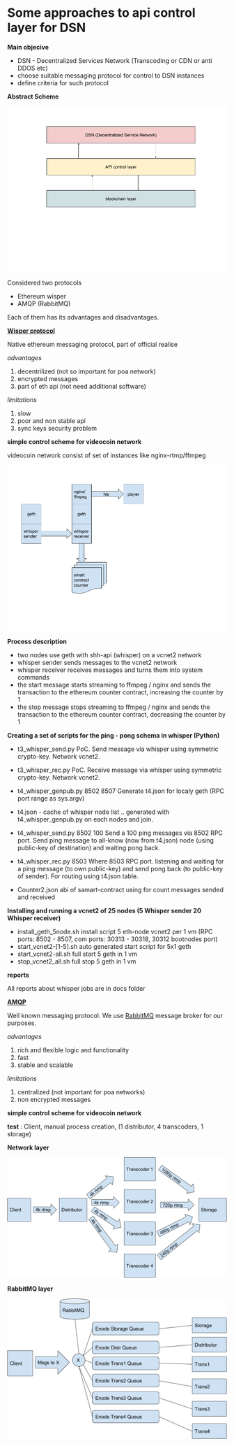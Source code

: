 Some approaches to api control layer for DSN
============================================

**Main objecive**

- DSN - Decentralized Services Network (Transcoding or CDN or anti DDOS etc)
- choose suitable messaging protocol for control to DSN instances
- define criteria for such protocol

**Abstract Scheme**

![DSN](./docs/dsn.png)

Considered two protocols
- Ethereum wisper
- AMQP (RabbitMQ)

Each of them has its advantages and disadvantages.

**[Wisper protocol](https://github.com/ethereum/go-ethereum/wiki/Whisper)**

Native ethereum messaging protocol, part of official realise

*advantages*

1. decentrilized (not so important for poa network)
2. encrypted messages
3. part of eth api (not need additional software)

*limitations*

1. slow
2. poor and non stable api
3. sync keys security problem


**simple control scheme for videocoin network**

videocoin network consist of set of instances like nginx-rtmp/ffmpeg

![test scheme](./docs/whisper1.png)

**Process description**

- two nodes use geth with shh-api (whisper) on a vcnet2 network
- whisper sender sends messages to the vcnet2 network
- whisper receiver receives messages and turns them into system commands
- the start message starts streaming to ffmpeg / nginx and sends the transaction to the ethereum counter contract, increasing the counter by 1
- the stop message stops streaming to ffmpeg / nginx and sends the transaction to the ethereum counter contract, decreasing the counter by 1

**Creating a set of scripts for the ping - pong schema in whisper (Python)**

- t3_whisper_send.py PoC. Send message via whisper using symmetric crypto-key. Network vcnet2.

- t3_whisper_rec.py PoC. Receive message via whisper using symmetric crypto-key. Network vcnet2.

- t4_whisper_genpub.py 8502 8507 Generate t4.json for localy geth (RPC port range as sys.argv) 
- t4.json - cache of whisper node list .. generated with t4_whisper_genpub.py on each nodes and join.

- t4_whisper_send.py 8502 100 Send a 100 ping messages via 8502 RPC port. Send ping message 
to all-know (now from t4.json) node (using public-key of destination) and waiting pong back.

- t4_whisper_rec.py 8503 Where 8503 RPC port. listening and waiting for a ping message (to own public-key) and send pong back (to public-key of sender). For routing using t4.json table.

- Counter2.json abi of samart-contract using for count messages sended and received


**Installing and running a vcnet2 of 25 nodes (5 Whisper sender 20 Whisper receiver)**


- install_geth_5node.sh install script 5 eth-node vcnet2 per 1 vm (RPC ports: 8502 - 8507, com ports: 30313 - 30318, 30312 bootnodes port)
- start_vcnet2-[1-5].sh auto generated start script for 5x1 geth
- start_vcnet2-all.sh full start 5 geth in 1 vm
- stop_vcnet2_all.sh full stop 5 geth in 1 vm

**reports**

All reports about whisper jobs are in docs folder



**[AMQP](http://www.amqp.org/)**

Well known messaging protocol. We use [RabbitMQ](https://www.rabbitmq.com/) message broker for our purposes.


*advantages*

1. rich and flexible logic and functionality
2. fast
3. stable and scalable

*limitations*

1. centralized (not important for poa networks)
2. non encrypted messages

**simple control scheme for videocoin network**

**test** : Client, manual process creation, (1 distributor, 4 transcoders, 1 storage)

**Network layer**

![test scheme - network layer](./docs/amqp_scheme1.png)

**RabbitMQ layer**

![test scheme - RabbitMQ layer](./docs/amqp_scheme2.png)





